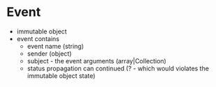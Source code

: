# Event

* immutable object
* event contains
    * event name (string)
    * sender (object)
    * subject - the event arguments (array|Collection)
    * status propagation can continued (? - which would violates the immutable object state)
